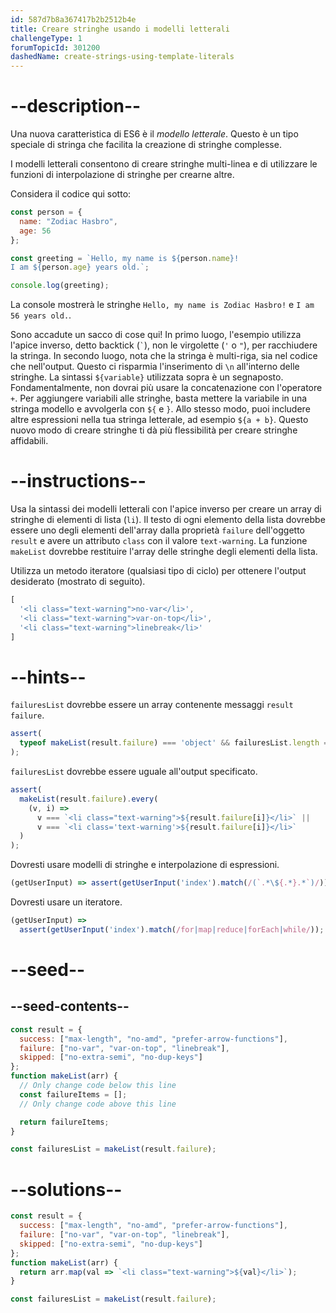 ```yaml
---
id: 587d7b8a367417b2b2512b4e
title: Creare stringhe usando i modelli letterali
challengeType: 1
forumTopicId: 301200
dashedName: create-strings-using-template-literals
---
```


# --description--

Una nuova caratteristica di ES6 è il <dfn>modello letterale</dfn>. Questo è un tipo speciale di stringa che facilita la creazione di stringhe complesse.

I modelli letterali consentono di creare stringhe multi-linea e di utilizzare le funzioni di interpolazione di stringhe per crearne altre.

Considera il codice qui sotto:

```js
const person = {
  name: "Zodiac Hasbro",
  age: 56
};

const greeting = `Hello, my name is ${person.name}!
I am ${person.age} years old.`;

console.log(greeting);
```

La console mostrerà le stringhe `Hello, my name is Zodiac Hasbro!` e `I am 56 years old.`.

Sono accadute un sacco di cose qui! In primo luogo, l'esempio utilizza l'apice inverso, detto backtick (`` ` ``), non le virgolette (`'` o `"`), per racchiudere la stringa. In secondo luogo, nota che la stringa è multi-riga, sia nel codice che nell'output. Questo ci risparmia l'inserimento di `\n` all'interno delle stringhe. La sintassi `${variable}` utilizzata sopra è un segnaposto. Fondamentalmente, non dovrai più usare la concatenazione con l'operatore `+`. Per aggiungere variabili alle stringhe, basta mettere la variabile in una stringa modello e avvolgerla con `${` e `}`. Allo stesso modo, puoi includere altre espressioni nella tua stringa letterale, ad esempio `${a + b}`. Questo nuovo modo di creare stringhe ti dà più flessibilità per creare stringhe affidabili.

# --instructions--

Usa la sintassi dei modelli letterali con l'apice inverso per creare un array di stringhe di elementi di lista (`li`). Il testo di ogni elemento della lista dovrebbe essere uno degli elementi dell'array dalla proprietà `failure` dell'oggetto `result` e avere un attributo `class` con il valore `text-warning`. La funzione `makeList` dovrebbe restituire l'array delle stringhe degli elementi della lista.

Utilizza un metodo iteratore (qualsiasi tipo di ciclo) per ottenere l'output desiderato (mostrato di seguito).

```js
[
  '<li class="text-warning">no-var</li>',
  '<li class="text-warning">var-on-top</li>',
  '<li class="text-warning">linebreak</li>'
]
```

# --hints--

`failuresList` dovrebbe essere un array contenente messaggi `result failure`.

```js
assert(
  typeof makeList(result.failure) === 'object' && failuresList.length === 3
);
```

`failuresList` dovrebbe essere uguale all'output specificato.

```js
assert(
  makeList(result.failure).every(
    (v, i) =>
      v === `<li class="text-warning">${result.failure[i]}</li>` ||
      v === `<li class='text-warning'>${result.failure[i]}</li>`
  )
);
```

Dovresti usare modelli di stringhe e interpolazione di espressioni.

```js
(getUserInput) => assert(getUserInput('index').match(/(`.*\${.*}.*`)/));
```

Dovresti usare un iteratore.

```js
(getUserInput) =>
  assert(getUserInput('index').match(/for|map|reduce|forEach|while/));
```

# --seed--

## --seed-contents--

```js
const result = {
  success: ["max-length", "no-amd", "prefer-arrow-functions"],
  failure: ["no-var", "var-on-top", "linebreak"],
  skipped: ["no-extra-semi", "no-dup-keys"]
};
function makeList(arr) {
  // Only change code below this line
  const failureItems = [];
  // Only change code above this line

  return failureItems;
}

const failuresList = makeList(result.failure);
```

# --solutions--

```js
const result = {
  success: ["max-length", "no-amd", "prefer-arrow-functions"],
  failure: ["no-var", "var-on-top", "linebreak"],
  skipped: ["no-extra-semi", "no-dup-keys"]
};
function makeList(arr) {
  return arr.map(val => `<li class="text-warning">${val}</li>`);
}

const failuresList = makeList(result.failure);
```
